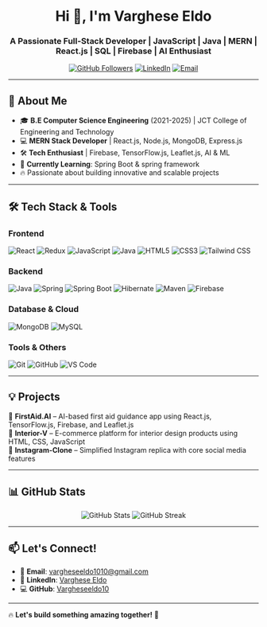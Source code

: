 <h1 align="center">Hi 👋, I'm Varghese Eldo</h1>
<h3 align="center">A Passionate Full-Stack Developer | JavaScript | Java | MERN | React.js | SQL | Firebase | AI Enthusiast</h3>

<p align="center">
  <a href="https://github.com/Vargheseeldo10"><img src="https://img.shields.io/github/followers/Vargheseeldo10?label=Followers&style=social" alt="GitHub Followers"></a>
  <a href="https://www.linkedin.com/in/varghese-eldo-3393b8270/"><img src="https://img.shields.io/badge/-LinkedIn-blue?style=flat&logo=linkedin" alt="LinkedIn"></a>
  <a href="mailto:vargheseeldo1010@gmail.com"><img src="https://img.shields.io/badge/Email-D14836?style=flat&logo=gmail&logoColor=white" alt="Email"></a>
</p>

---

## 🚀 About Me
- 🎓 **B.E Computer Science Engineering** (2021-2025) | JCT College of Engineering and Technology  
- 💻 **MERN Stack Developer** | React.js, Node.js, MongoDB, Express.js  
- 🛠 **Tech Enthusiast** | Firebase, TensorFlow.js, Leaflet.js, AI & ML  
- 🌱 **Currently Learning**: Spring Boot & spring framework
- 🔥 Passionate about building innovative and scalable projects 

---

## 🛠 Tech Stack & Tools
### **Frontend**
![React](https://img.shields.io/badge/React-20232A?style=for-the-badge&logo=react&logoColor=61DAFB)
![Redux](https://img.shields.io/badge/Redux-593D88?style=for-the-badge&logo=redux&logoColor=white)
![JavaScript](https://img.shields.io/badge/JavaScript-F7DF1E?style=for-the-badge&logo=javascript&logoColor=black)
![Java](https://img.shields.io/badge/Java-ED8B00?style=for-the-badge&logo=java&logoColor=white)
![HTML5](https://img.shields.io/badge/HTML5-E34F26?style=for-the-badge&logo=html5&logoColor=white)
![CSS3](https://img.shields.io/badge/CSS3-1572B6?style=for-the-badge&logo=css3&logoColor=white)
![Tailwind CSS](https://img.shields.io/badge/TailwindCSS-38B2AC?style=for-the-badge&logo=tailwind-css&logoColor=white)

### **Backend**
![Java](https://img.shields.io/badge/Java-ED8B00?style=for-the-badge&logo=java&logoColor=white)
![Spring](https://img.shields.io/badge/Spring-6DB33F?style=for-the-badge&logo=spring&logoColor=white)
![Spring Boot](https://img.shields.io/badge/Spring%20Boot-6DB33F?style=for-the-badge&logo=springboot&logoColor=white)
![Hibernate](https://img.shields.io/badge/Hibernate-59666C?style=for-the-badge&logo=hibernate&logoColor=white)
![Maven](https://img.shields.io/badge/Maven-C71A36?style=for-the-badge&logo=apachemaven&logoColor=white)
![Firebase](https://img.shields.io/badge/Firebase-ffca28?style=for-the-badge&logo=firebase&logoColor=black)


### **Database & Cloud**
![MongoDB](https://img.shields.io/badge/MongoDB-4EA94B?style=for-the-badge&logo=mongodb&logoColor=white)
![MySQL](https://img.shields.io/badge/MySQL-4479A1?style=for-the-badge&logo=mysql&logoColor=white)

### **Tools & Others**
![Git](https://img.shields.io/badge/Git-F05032?style=for-the-badge&logo=git&logoColor=white)
![GitHub](https://img.shields.io/badge/GitHub-181717?style=for-the-badge&logo=github&logoColor=white)
![VS Code](https://img.shields.io/badge/VS%20Code-007ACC?style=for-the-badge&logo=visual-studio-code&logoColor=white)

---

## 💡 Projects  
🔹 **FirstAid.AI** – AI-based first aid guidance app using React.js, TensorFlow.js, Firebase, and Leaflet.js  
🔹 **Interior-V** – E-commerce platform for interior design products using HTML, CSS, JavaScript  
🔹 **Instagram-Clone** – Simplified Instagram replica with core social media features  

---

## 📊 GitHub Stats
<p align="center">
  <img src="https://github-readme-stats.vercel.app/api?username=Vargheseeldo10&show_icons=true&theme=radical" alt="GitHub Stats">
  <img src="https://github-readme-streak-stats.herokuapp.com/?user=Vargheseeldo10&theme=radical" alt="GitHub Streak">
</p>

---

## 📫 Let's Connect!
- 📩 **Email**: vargheseeldo1010@gmail.com  
- 💼 **LinkedIn**: [Varghese Eldo](https://www.linkedin.com/in/varghese-eldo-3393b8270/)  
- 💻 **GitHub**: [Vargheseeldo10](https://github.com/Vargheseeldo10)  

---

🔥 **Let's build something amazing together!** 🚀
